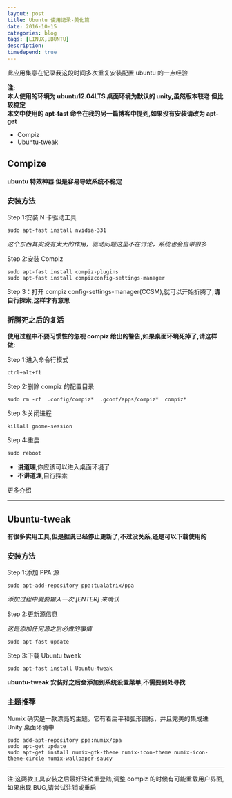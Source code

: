 ```yaml
---
layout: post
title: Ubuntu 使用记录-美化篇
date: 2016-10-15
categories: blog
tags: [LINUX,UBUNTU]
description: 
timedepend: true
---
```


此应用集意在记录我这段时间多次重复安装配置 ubuntu 的一点经验  

**注:**  
**本人使用的环境为 ubuntu12.04LTS 桌面环境为默认的 unity,虽然版本较老 但比较稳定**  
**本文中使用的 apt-fast 命令在我的另一篇博客中提到,如果没有安装请改为 apt-get**  

- Compiz  
- Ubuntu-tweak   

## Compize

**ubuntu 特效神器 但是容易导致系统不稳定**  

### 安装方法

Step 1:安装 N 卡驱动工具  

	sudo apt-fast install nvidia-331  

*这个东西其实没有太大的作用，驱动问题这里不在讨论，系统也会自带很多*  

Step 2:安装 Compiz  

	sudo apt-fast install compiz-plugins  
	sudo apt-fast install compizconfig-settings-manager  

Step 3：打开 compiz config-settings-manager(CCSM),就可以开始折腾了,**请自行探索,这样才有意思**  

### 折腾死之后的复活

**使用过程中不要习惯性的忽视 compiz 给出的警告,如果桌面环境死掉了,请这样做:**  

Step 1:进入命令行模式  

	ctrl+alt+f1  

Step 2:删除 compiz 的配置目录  

	sudo rm -rf  .config/compiz*  .gconf/apps/compiz*  compiz*  

Step 3:关闭进程  

	killall gnome-session  

Step 4:重启  

	sudo reboot  

- **讲道理**,你应该可以进入桌面环境了  
- **不讲道理**,自行探索  

[更多介绍](http://www.cnblogs.com/csulennon/p/4452302.html)  

***

## Ubuntu-tweak

**有很多实用工具,但是据说已经停止更新了,不过没关系,还是可以下载使用的**  

### 安装方法

Step 1:添加 PPA 源  

	sudo apt-add-repository ppa:tualatrix/ppa  

*添加过程中需要输入一次 [ENTER] 来确认*  

Step 2:更新源信息  

*这是添加任何源之后必做的事情*  

	sudo apt-fast update  

Step 3:下载 Ubuntu tweak	 

	sudo apt-fast install Ubuntu-tweak  

**ubuntu-tweak 安装好之后会添加到系统设置菜单,不需要到处寻找**  

### 主题推荐

Numix 确实是一款漂亮的主题。它有着扁平和弧形图标，并且完美的集成进 Unity 桌面环境中  

    sudo add-apt-repository ppa:numix/ppa  
    sudo apt-get update  
    sudo apt-get install numix-gtk-theme numix-icon-theme numix-icon-theme-circle numix-wallpaper-saucy  

***

注:这两款工具安装之后最好注销重登陆,调整 compiz 的时候有可能重载用户界面,如果出现 BUG,请尝试注销或重启  
